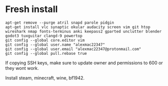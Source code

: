 # Fresh install

```apt-get remove --purge atril snapd parole pidgin```  
```apt-get install vlc synaptic okular audacity screen vim git htop wireshark nmap fonts-terminus anki keepass2 gparted unclutter blender godot3 tuxguitar clangd-9 powertop```  
```git config --global core.editor vim```  
```git config --global user.name "alexmac22347"```  
```git config --global user.email "alexmac22347@protonmail.com"```  
```git config --global pull.rebase true```   

If copying SSH keys, make sure to update owner and permissions
to 600 or they wont work.  

Install steam, minecraft, wine, bf1942.
